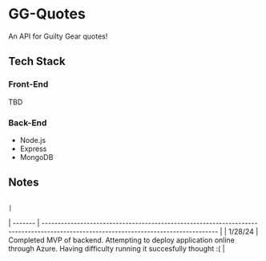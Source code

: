 # GG-Quotes

An API for Guilty Gear quotes!

## Tech Stack ##

### Front-End ###

TBD

### Back-End ###

- Node.js
- Express
- MongoDB

## Notes ##

                                                                                                                        |
| ------- | ------------------------------------------------------------------------------------------------------------------------------------ |
| 1/28/24 | Completed MVP of backend. Attempting to deploy application online through Azure. Having difficulty running it succesfully thought :( |